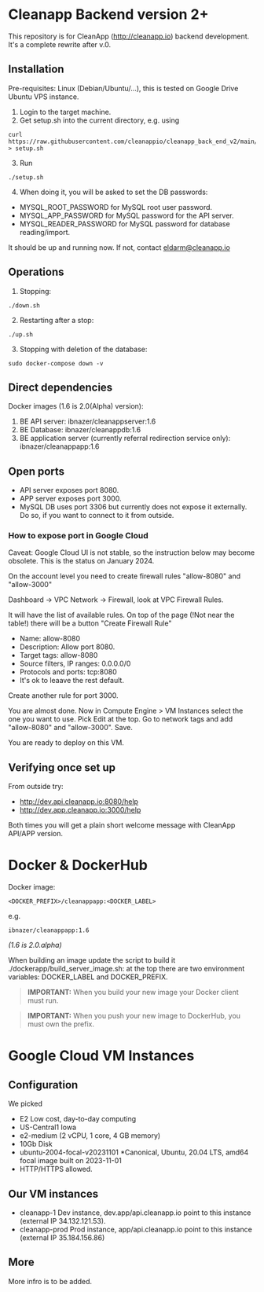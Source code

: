 # Cleanapp Backend version 2+

This repository is for CleanApp (http://cleanapp.io) backend development.
It's a complete rewrite after v.0.

## Installation

Pre-requisites: Linux (Debian/Ubuntu/...), this is tested on Google Drive Ubuntu VPS instance.

1. Login to the target machine.
2. Get setup.sh into the current directory, e.g. using
```shell
curl https://raw.githubusercontent.com/cleanappio/cleanapp_back_end_v2/main/setup/setup.sh > setup.sh
```
3. Run
```
./setup.sh
```
4. When doing it, you will be asked to set the DB passwords:

* MYSQL_ROOT_PASSWORD for MySQL root user password.
* MYSQL_APP_PASSWORD for MySQL password for the API server.
* MYSQL_READER_PASSWORD for MySQL password for database reading/import.

It should be up and running now. If not, contact eldarm@cleanapp.io

## Operations

1. Stopping:
```
./down.sh
```
2. Restarting after a stop:
```
./up.sh
```
3. Stopping with deletion of the database:
```
sudo docker-compose down -v
```

## Direct dependencies

Docker images (1.6 is 2.0(Alpha) version):
1. BE API server: ibnazer/cleanappserver:1.6
2. BE Database: ibnazer/cleanappdb:1.6
3. BE application server (currently referral redirection service only): ibnazer/cleanappapp:1.6

## Open ports

* API server exposes port 8080.
* APP server exposes port 3000.
* MySQL DB uses port 3306 but currently does not expose it externally. Do so,
if you want to connect to it from outside.

### How to expose port in Google Cloud

Caveat: Google Cloud UI is not stable, so the instruction below may become obsolete. This is the status on January 2024.

On the account level you need to create firewall rules "allow-8080" and "allow-3000"

Dashboard -> VPC Network -> Firewall, look at VPC Firewall Rules.

It will have the list of available rules.
On top of the page (!Not near the table!) there will be a button "Create Firewall Rule"

- Name: allow-8080
- Description: Allow port 8080.
- Target tags: allow-8080
- Source filters, IP ranges: 0.0.0.0/0
- Protocols and ports: tcp:8080
- It's ok to leaave the rest default.

Create another rule for port 3000.

You are almost done. Now in Compute Engine > VM Instances select the one you want to use. Pick Edit at the top. Go to network tags and add "allow-8080" and "allow-3000". Save. 

You are ready to deploy on this VM.

## Verifying once set up

From outside try:
- http://dev.api.cleanapp.io:8080/help
- http://dev.app.cleanapp.io:3000/help

Both times you will get a plain short welcome message with CleanApp API/APP version. 

# Docker & DockerHub

Docker image:
```
<DOCKER_PREFIX>/cleanappapp:<DOCKER_LABEL>
```
e.g.
```
ibnazer/cleanappapp:1.6
```
*(1.6 is 2.0.alpha)*

When building an image update the script to build it ./dockerapp/build_server_image.sh: at the top there are two environment
variables: DOCKER_LABEL and DOCKER_PREFIX.

> **IMPORTANT:** When you build your new image your Docker client must run.

> **IMPORTANT:** When you push your new image to DockerHub, you must own the prefix.

# Google Cloud VM Instances

## Configuration
We picked

* E2 Low cost, day-to-day computing
* US-Central1 Iowa
* e2-medium (2 vCPU, 1 core, 4 GB memory)
* 10Gb Disk
* ubuntu-2004-focal-v20231101
  *Canonical, Ubuntu, 20.04 LTS, amd64 focal image built on 2023-11-01
* HTTP/HTTPS allowed.

## Our VM instances

* cleanapp-1 Dev instance, dev.app/api.cleanapp.io point to this instance (external IP 34.132.121.53).
* cleanapp-prod Prod instance, app/api.cleanapp.io point to this instance (external IP 35.184.156.86)

## More

More infro is to be added.

